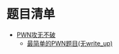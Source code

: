 # 题目清单
* [PWN攻无不破](http://ctf.idf.cn/index.php?g=game&m=list&a=index&id=20)
    * [最简单的PWN题目(无write_up)](http://ctf.idf.cn/index.php?g=game&m=article&a=index&id=56)